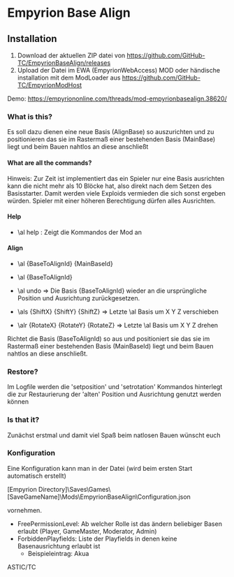 ﻿# Empyrion Base Align
## Installation
1. Download der aktuellen ZIP datei von https://github.com/GitHub-TC/EmpyrionBaseAlign/releases
1. Upload der Datei im EWA (EmpyrionWebAccess) MOD oder händische installation mit dem ModLoader aus https://github.com/GitHub-TC/EmpyrionModHost

Demo: https://empyriononline.com/threads/mod-empyrionbasealign.38620/

### What is this?

Es soll dazu dienen eine neue Basis (AlignBase) so auszurichten und zu positionieren das sie im Rastermaß einer bestehenden Basis (MainBase) liegt und beim Bauen nahtlos an diese anschließt

#### What are all the commands?

Hinweis: Zur Zeit ist implementiert das ein Spieler nur eine Basis ausrichten kann die nicht mehr als 10 Blöcke hat, also direkt nach dem Setzen des Basisstarter. 
Damit werden viele Exploids vermieden die sich sonst ergeben würden. Spieler mit einer höheren Berechtigung dürfen alles Ausrichten.

#### Help

* \al help : Zeigt die Kommandos der Mod an

#### Align

* \al {BaseToAlignId} {MainBaseId}
* \al {BaseToAlignId} 

* \al undo => Die Basis {BaseToAlignId} wieder an die ursprüngliche Position und Ausrichtung zurückgesetzen.

* \als {ShiftX} {ShiftY} {ShiftZ}		=> Letzte \al Basis um X Y Z verschieben
* \alr {RotateX} {RotateY} {RotateZ}    => Letzte \al Basis um X Y Z drehen

Richtet die Basis (BaseToAlignId) so aus und positioniert sie das sie im Rastermaß einer bestehenden Basis (MainBaseId) liegt und beim Bauen nahtlos an diese anschließt.

### Restore?
Im Logfile werden die 'setposition' und 'setrotation' Kommandos hinterlegt die zur Restaurierung der 'alten' Position und Ausrichtung genutzt werden können

### Is that it?
Zunächst erstmal und damit viel Spaß beim natlosen Bauen wünscht euch

### Konfiguration
Eine Konfiguration kann man in der Datei (wird beim ersten Start automatisch erstellt)

[Empyrion Directory]\Saves\Games\\[SaveGameName]\Mods\EmpyrionBaseAlign\Configuration.json

vornehmen.

* FreePermissionLevel: Ab welcher Rolle ist das ändern beliebiger Basen erlaubt (Player, GameMaster, Moderator, Admin)
* ForbiddenPlayfields: Liste der Playfields in denen keine Basenausrichtung erlaubt ist
  - Beispieleintrag: <string>Akua</string>


ASTIC/TC